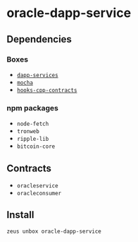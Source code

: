 
oracle-dapp-service 
====================




## Dependencies
### Boxes
* [`dapp-services`](dapp-services.md)
* [`mocha`](mocha.md)
* [`hooks-cpp-contracts`](hooks-cpp-contracts.md)
### npm packages
* `node-fetch`
* `tronweb`
* `ripple-lib`
* `bitcoin-core`
## Contracts
* `oracleservice`
* `oracleconsumer`
## Install
```bash
zeus unbox oracle-dapp-service
```





